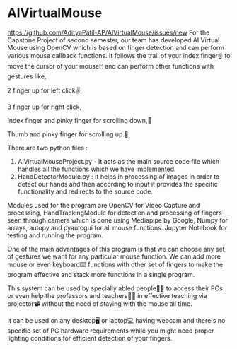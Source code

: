 # AIVirtualMouse
 https://github.com/AdityaPatil-AP/AIVirtualMouse/issues/new
For the Capstone Project of second semester, our team has developed AI Virtual Mouse using OpenCV which is based on finger detection and can perform various mouse callback functions. It follows the trail of your index finger☝️ to move the cursor of your mouse🖱️ and can perform other functions with gestures like,

2 finger up for left click✌️,

3 finger up for right click,

Index finger and pinky finger for scrolling down,🤘

Thumb and pinky finger for scrolling up.🤙

There are two python files : 
1) AiVirtualMouseProject.py - It acts as the main source code file which handles all the functions which we have implemented. 
2) HandDetectorModule.py : It helps in processing of images in order to detect our hands and then according to input it provides the specific functionality and redirects to the source code.

Modules used for the program are OpenCV for Video Capture and processing, HandTrackingModule for detection and processing of fingers seen through camera which is done using Mediapipe by Google, Numpy for arrays, autopy and pyautogui for all mouse functions. Jupyter Notebook for testing and running the program.

One of the main advantages of this program is that we can choose any set of gestures we want for any particular mouse function. We can add more mouse or even keyboard⌨️ functions with other set of fingers to make the program effective and stack more functions in a single program.

This system can be used by specially abled people🧑‍🦽 to access their PCs or even help the professors and teachers🧑‍🏫 in effective teaching via projector📽️ without the need of staying with the mouse all time.

It can be used on any desktop🖥️ or laptop💻 having webcam and there's no specific set of PC hardware requirements while you might need proper lighting conditions for efficient detection of your fingers.
